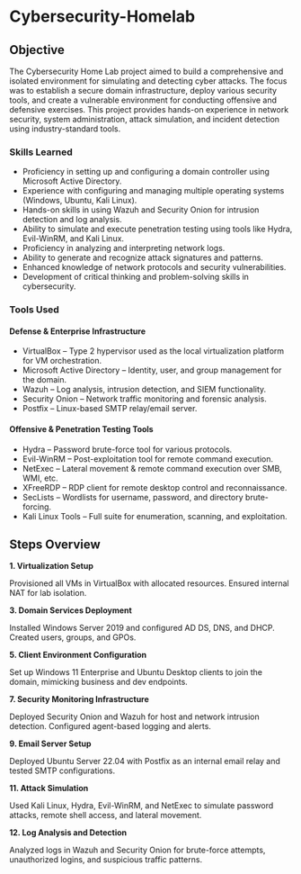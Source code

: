 # Cybersecurity-Homelab

## Objective

The Cybersecurity Home Lab project aimed to build a comprehensive and isolated environment for simulating and detecting cyber attacks. The focus was to establish a secure domain infrastructure, deploy various security tools, and create a vulnerable environment for conducting offensive and defensive exercises. This project provides hands-on experience in network security, system administration, attack simulation, and incident detection using industry-standard tools.

### Skills Learned

- Proficiency in setting up and configuring a domain controller using Microsoft Active Directory.
- Experience with configuring and managing multiple operating systems (Windows, Ubuntu, Kali Linux).
- Hands-on skills in using Wazuh and Security Onion for intrusion detection and log analysis.
- Ability to simulate and execute penetration testing using tools like Hydra, Evil-WinRM, and Kali Linux.
- Proficiency in analyzing and interpreting network logs.
- Ability to generate and recognize attack signatures and patterns.
- Enhanced knowledge of network protocols and security vulnerabilities.
- Development of critical thinking and problem-solving skills in cybersecurity.

### Tools Used
#### Defense & Enterprise Infrastructure
- VirtualBox – Type 2 hypervisor used as the local virtualization platform for VM orchestration.
- Microsoft Active Directory – Identity, user, and group management for the domain.
- Wazuh – Log analysis, intrusion detection, and SIEM functionality.
- Security Onion – Network traffic monitoring and forensic analysis.
- Postfix – Linux-based SMTP relay/email server.

#### Offensive & Penetration Testing Tools
- Hydra – Password brute-force tool for various protocols.
- Evil-WinRM – Post-exploitation tool for remote command execution.
- NetExec – Lateral movement & remote command execution over SMB, WMI, etc.
- XFreeRDP – RDP client for remote desktop control and reconnaissance.
- SecLists – Wordlists for username, password, and directory brute-forcing.
- Kali Linux Tools – Full suite for enumeration, scanning, and exploitation.
  
## Steps Overview

**1. Virtualization Setup**   

Provisioned all VMs in VirtualBox with allocated resources. Ensured internal NAT for lab isolation.

**3. Domain Services Deployment**   

Installed Windows Server 2019 and configured AD DS, DNS, and DHCP. Created users, groups, and GPOs.

**5. Client Environment Configuration**

Set up Windows 11 Enterprise and Ubuntu Desktop clients to join the domain, mimicking business and dev endpoints.

**7. Security Monitoring Infrastructure**

Deployed Security Onion and Wazuh for host and network intrusion detection. Configured agent-based logging and alerts.

**9. Email Server Setup**

Deployed Ubuntu Server 22.04 with Postfix as an internal email relay and tested SMTP configurations.

**11. Attack Simulation**

Used Kali Linux, Hydra, Evil-WinRM, and NetExec to simulate password attacks, remote shell access, and lateral movement.

**12. Log Analysis and Detection**

Analyzed logs in Wazuh and Security Onion for brute-force attempts, unauthorized logins, and suspicious traffic patterns.
